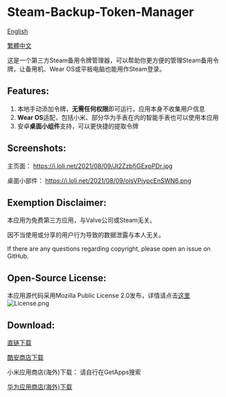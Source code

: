 # Steam-Backup-Token-Manager
[English](README_EN.md) 

[繁體中文](README_zh-Hant.md)

这是一个第三方Steam备用令牌管理器，可以帮助你更方便的管理Steam备用令牌，让备用机、Wear OS或平板电脑也能用作Steam登录。

## Features: 
1. 本地手动添加令牌，**无需任何权限**即可运行，应用本身不收集用户信息
2. **Wear OS**适配，包括小米、部分华为手表在内的智能手表也可以使用本应用
3. 安卓**桌面小组件**支持，可以更快捷的提取令牌

## Screenshots:
主页面： https://i.loli.net/2021/08/09/Jt2ZzbfjGExpPDr.jpg

桌面小部件： https://i.loli.net/2021/08/09/olsVPiypcEnSWN6.png

## Exemption Disclaimer:
本应用为免费第三方应用，与Valve公司或Steam无关。

因不当使用或分享的用户行为导致的数据泄露与本人无关。

If there are any questions regarding copyright, please open an issue on GitHub.

## Open-Source License:
本应用源代码采用Mozilla Public License 2.0发布，详情请点击[这里](LICENSE)
![License.png](https://i.loli.net/2021/08/09/vZ96UNqoJBYXkym.png)

## Download:
[直链下载](https://github.com/Koukotsukan/Steam-Backup-Token-Manager/releases/latest/download/app-release.apk)

[酷安商店下载](https://www.coolapk.com/apk/286904)

小米应用商店(海外)下载： 请自行在GetApps搜索

[华为应用商店(海外)下载](https://appgallery.huawei.com/#/app/C104607179)
